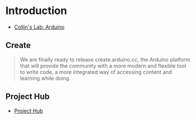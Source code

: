 Introduction
==

- [Collin's Lab: Arduino](https://www.youtube.com/watch?v=pnf8ojsK6S4)

## Create

> We are finally ready to release create.arduino.cc, the Arduino platform that will provide the community with a more modern and flexible tool to write code, a more integrated way of accessing content and learning while doing.

## Project Hub

- [Project Hub](https://create.arduino.cc/projecthub)
